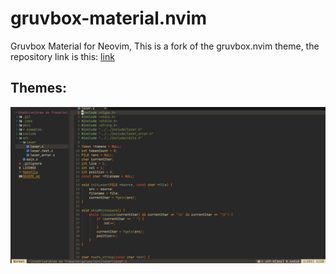 # gruvbox-material.nvim

Gruvbox Material for Neovim, This is a fork of the gruvbox.nvim theme, the repository link is this: [link](https://github.com/ellisonleao/gruvbox.nvim) 

## Themes:

![gruvbox-dark](./img/01.jpg)

